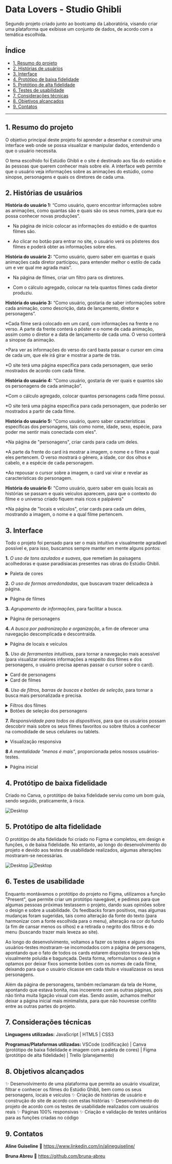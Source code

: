 # Data Lovers - Studio Ghibli

Segundo projeto criado junto ao bootcamp da Laboratória, visando criar uma plataforma que exibisse um conjunto de dados, de acordo com a temática escolhida.

## Índice

* [1. Resumo do projeto](#1-resumo-do-projeto)
* [2. Histórias de usuários](#2-histórias-de-usuários)
* [3. Interface](#3-interface)
* [4. Protótipo de baixa fidelidade](#4-protótipo-de-baixa-fidelidade)
* [5. Protótipo de alta fidelidade](#5-protótipo-de-alta-fidelidade)
* [6. Testes de usabilidade](#6-testes-de-usabilidade)
* [7. Considerações técnicas](#7-considerações-técnicas)
* [8. Objetivos alcançados](#8-objetivos-alcançados)
* [9. Contatos](#9-contatos)

***

## 1. Resumo do projeto

O objetivo principal deste projeto foi aprender a desenhar e construir uma interface web onde se possa visualizar e manipular dados, entendendo o que o usuário necessita.

O tema escolhido foi Estúdio Ghibli e o site é destinado aos fãs do estúdio e às pessoas que querem conhecer mais sobre ele. A interface web permite que o usuário veja informações sobre as animações do estúdio, como sinopse, personagens e quais os diretores de cada uma.

## 2. Histórias de usuários

**História do usuário 1:** “Como usuário, quero encontrar informações sobre as animações, como quantas são e quais são os seus nomes, para que eu possa conhecer novas produções”.

* Na página de início colocar as informações do estúdio e de quantos filmes são.

* Ao clicar no botão para entrar no site, o usuário verá os pôsteres dos filmes e poderá obter as informações sobre eles.

**História do usuário 2:** “Como usuário, quero saber em quantas e quais animações cada diretor participou, para entender melhor o estilo de cada um e ver qual me agrada mais”.

* Na página de filmes, criar um filtro para os diretores.

* Com o cálculo agregado, colocar na tela quantos filmes cada diretor produziu.

**História do usuário 3:** “Como usuário, gostaria de saber informações sobre cada animação, como descrição, data de lançamento, diretor e personagens”.

*Cada filme será colocado em um card, com informações na frente e no verso. A parte da frente conterá o pôster e o nome de cada animação, assim como o diretor e a data de lançamento de cada uma. O verso conterá a sinopse da animação.

*Para ver as informações do verso do card basta passar o cursor em cima de cada um, que ele irá girar e mostrar a parte de trás.

*O site terá uma página específica para cada personagem, que serão mostrados de acordo com cada filme.


**História do usuário 4:** “Como usuário, gostaria de ver quais e quantos são os personagens de cada animação”.

*Com o cálculo agregado, colocar quantos personagens cada filme possui.

*O site terá uma página específica para cada personagem, que poderão ser mostrados a partir de cada filme.


**História do usuário 5:** "Como usuário, quero saber características específicas dos personagens, tais como nome, idade, sexo, espécie, para poder me sentir mais conectada com eles".

*Na página de "personagens", criar cards para cada um deles.

*A parte da frente do card irá mostrar a imagem, o nome e o filme a qual eles pertencem. O verso mostrará o gênero, a idade, cor dos olhos e cabelo, e a espécie de cada personagem.

*Ao repousar o cursor sobre a imagem, o card vai virar e revelar as características do personagem.


**História do usuário 6:** "Como usuário, quero saber em quais locais as histórias se passam e quais veículos aparecem, para que o contexto do filme e o universo criado fiquem mais ricos e palpáveis"

*Na página de "locais e veículos", criar cards para cada um deles, mostrando a imagem, o nome e a qual filme pertencem.


## 3. Interface

Todo o projeto foi pensado para ser o mais intuitivo e visualmente agradável possível e, para isso, buscamos sempre manter em mente alguns pontos:

**1.** *O uso de tons azulados e suaves*, que remetiam às paisagens acolhedoras e quase paradísiacas presentes nas obras do Estúdio Ghibli.

<details>
  <summary>Paleta de cores</summary>
  
 ![Desktop](./Paleta-de-cores.jpeg)
  
</details>

**2.** *O uso de formas arredondadas*, que buscavam trazer delicadeza à página.

<details>
  <summary>Página de filmes</summary>
  
![Desktop](./Page-Movies.png)
  
</details>

**3.** *Agrupamento de informações*, para facilitar a busca.

<details>
  <summary>Página de personagens</summary>
  
![Desktop](./Page-Characters.png)
  
</details>

**4.** *A busca por padronização e organização*, a fim de oferecer uma navegação descomplicada e descontraída.

<details>
  <summary>Página de locais e veículos</summary>
  
![Desktop](./Page-Locations-and-vehicles.png)
  
</details>

**5.** *Uso de ferramentas intuitivas*, para tornar a navegação mais acessível (para visualizar maiores informações a respeito dos filmes e dos personagens, o usuário precisa apenas passar o cursor sobre o card).

<details>
  <summary>Card de personagens</summary>
  
![Desktop](./Page-Characters-Opened.png)
  
</details>

<details>
  <summary>Card de filmes</summary>
  
![Desktop](./Page-Movies-Opened.png)
  
</details>

**6.** *Uso de filtros, barras de buscas e botões de seleção*, para tornar a busca mais personalizada e precisa.

<details>
  <summary>Filtros dos filmes</summary>
  
![Desktop](./Page-Movies-Filter.png)
  
</details>

<details>
  <summary>Botões de seleção dos personagens</summary>

![Desktop](./Page-Characters-Buttons.png)

</details>

**7.** *Responsividade para todos os dispositivos*, para que os usuários possam descobrir mais sobre os seus filmes favoritos ou sobre títulos a conhecer na comodidade de seus celulares ou tablets.

<details>
  <summary>Visualização responsiva</summary>

![Mobile](./Responsive-Home.jpg)
![Mobile](./Responsive-Movies.jpg)
![Mobile](./Responsive-Characters.jpg)
![Mobile](./Responsive-Locations-and-vehicles.jpg)

</details>

**8** *A mentalidade "menos é mais"*, proporcionada pelos nossos usuários-testes.

<details>
  <summary>Página inicial</summary>

![Desktop](./Page-Home.png)

</details>

## 4. Protótipo de baixa fidelidade

Criado no Canva, o protótipo de baixa fidelidade serviu como um bom guia, sendo seguido, praticamente, à risca.

![Desktop](./Prototype-1.jpeg)

## 5. Protótipo de alta fidelidade

O protótipo de alta fidelidade foi criado no Figma e completou, em design e funções, o de baixa fidelidade. No entanto, ao longo do desenvolvimento do projeto e devido aos testes de usabilidade realizados, algumas alterações mostraram-se necessárias.

![Desktop](./Prototype-2.png)
![Desktop](./Prototype-3.png)
## 6. Testes de usabilidade

Enquanto montávamos o protótipo do projeto no Figma, utilizamos a função "Present", que permite criar um protótipo navegável, e pedimos para que algumas pessoas próximas testassem o projeto, dando suas opiniões sobre o design e sobre a usabilidade. Os feedbacks foram positivos, mas algumas mudanças foram sugeridas, tais como alteração da fonte do texto (para harmonizar com a fonte escolhida para o menu), alteração na cor do fundo (a fim de cansar menos os olhos) e a retirada o negrito dos filtros e do menu (buscando trazer mais leveza ao site).

Ao longo do desenvolvimento, voltamos a fazer os testes e alguns dos usuários-testes mostraram-se incomodados com a página de personagens, apontando que o fato de todos os cards estarem dispostos tornava a tela visualmente poluída e bagunçada. Desta forma, reformulamos o design e optamos por deixar fixos somente botões com os nomes de cada filme, deixando para que o usuário clicasse em cada título e visualizasse os seus personagens.

Além da página de personagens, também reclamaram da tela de Home, apontando que estava bonita, mas incoerente com as outras páginas, pois não tinha muita ligação visual com elas. Sendo assim, achamos melhor deixar a página inicial mais minimalista, para que não houvesse conflito entre as outras partes do projeto.

## 7. Considerações técnicas

**Linguagens utilizadas:** JavaScript | HTML5 | CSS3

**Programas/Plataformas utilizadas:** VSCode (codificação) | Canva (protótipo de baixa fidelidade e imagem com a paleta de cores) | Figma (protótipo de alta fidelidade) | Trello (planejamento)

## 8. Objetivos alcançados

✨ Desenvolvimento de uma plataforma que permita ao usuário visualizar, filtrar e conhecer os filmes do Estúdio Ghibli, bem como os seus personagens, locais e veículos
✨ Criação de histórias de usuário e construção do site de acordo com estas histórias
✨ Desenvolvimento do projeto de acordo com os testes de usabilidade realizados com usuários reais
✨ Páginas 100% responsivas
✨ Criação e validação de testes unitários para as funções criadas no código

## 9. Contatos

**Aline Guiseline**
💙 https://www.linkedin.com/in/alineguiseline/

**Bruna Abreu**
💙 https://github.com/bruna-abreu